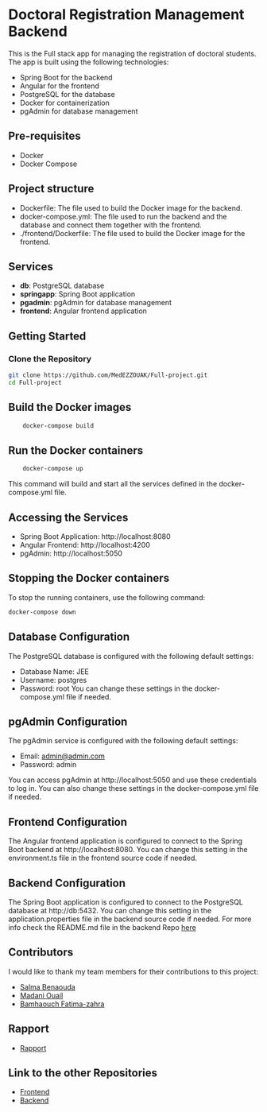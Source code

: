 # Doctoral Registration Management Backend

This is the Full stack app for managing the registration of doctoral students. The app is built using the following technologies:
- Spring Boot for the backend
- Angular for the frontend
- PostgreSQL for the database
- Docker for containerization
- pgAdmin for database management
## Pre-requisites
- Docker
- Docker Compose
## Project structure

- Dockerfile: The file used to build the Docker image for the backend.
- docker-compose.yml: The file used to run the backend and the database and connect them together with the frontend.
- ./frontend/Dockerfile: The file used to build the Docker image for the frontend.


## Services

- **db**: PostgreSQL database
- **springapp**: Spring Boot application
- **pgadmin**: pgAdmin for database management
- **frontend**: Angular frontend application

## Getting Started

### Clone the Repository

```sh
git clone https://github.com/MedEZZOUAK/Full-project.git
cd Full-project
```
## Build the Docker images
    
```sh
    docker-compose build
```

## Run the Docker containers
    
```sh
    docker-compose up
```
This command will build and start all the services defined in the docker-compose.yml file.

## Accessing the Services

- Spring Boot Application: http://localhost:8080
- Angular Frontend: http://localhost:4200
- pgAdmin: http://localhost:5050

## Stopping the Docker containers

To stop the running containers, use the following command:

```sh
docker-compose down
```
## Database Configuration
The PostgreSQL database is configured with the following default settings:
- Database Name: JEE
- Username: postgres
- Password: root
You can change these settings in the docker-compose.yml file if needed.

## pgAdmin Configuration
The pgAdmin service is configured with the following default settings:
- Email: admin@admin.com
- Password: admin

You can access pgAdmin at http://localhost:5050 and use these credentials to log in.
You can also change these settings in the docker-compose.yml file if needed.

## Frontend Configuration
The Angular frontend application is configured to connect to the Spring Boot backend at http://localhost:8080. You can change this setting in the environment.ts file in the frontend source code if needed.

## Backend Configuration
The Spring Boot application is configured to connect to the PostgreSQL database at http://db:5432. You can change this setting in the application.properties file in the backend source code if needed.
For more info check the README.md file in the backend Repo [here](
    https://github.com/MedEZZOUAK/springapi_init.git )

## Contributors
I would like to thank my team members for their contributions to this project:
- [Salma Benaouda](https://github.com/SalmaBenaouda)
- [Madani Ouail](https://github.com/wail00222)
- [Bamhaouch Fatima-zahra](https://github.com/Fatibam)

## Rapport
- [Rapport](GestionDoctorat.pdf)

## Link to the other Repositories

- [Frontend](https://github.com/SalmaBenaouda/frontDoc.git)
- [Backend](https://github.com/MedEZZOUAK/springapi_init.git)
